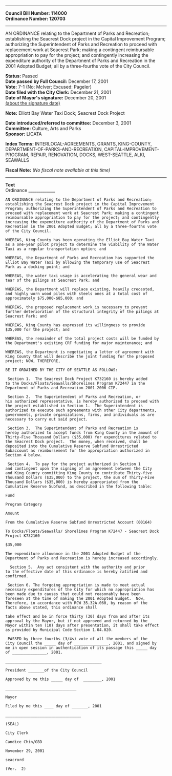 * * * * *  
  
**Council Bill Number: [](#h0)[](#h2)114000**   
**Ordinance Number: 120703**  
  
* * * * *  
  
AN ORDINANCE relating to the Department of Parks and Recreation; establishing the Seacrest Dock project in the Capital Improvement Program; authorizing the Superintendent of Parks and Recreation to proceed with replacement work at Seacrest Park; making a contingent reimbursable appropriation to pay for the project; and contingently increasing the expenditure authority of the Department of Parks and Recreation in the 2001 Adopted Budget; all by a three-fourths vote of the City Council.  
  
**Status:** Passed   
**Date passed by Full Council:** December 17, 2001   
**Vote:** 7-1 (No: McIver; Excused: Pageler)   
**Date filed with the City Clerk:** December 21, 2001   
**Date of Mayor's signature:** December 20, 2001   
[(about the signature date)](/~public/approvaldate.htm)   
  
**Note:** Elliott Bay Water Taxi Dock; Seacrest Dock Project  
  
  
**Date introduced/referred to committee:** December 3, 2001   
**Committee:** Culture, Arts and Parks   
**Sponsor:** LICATA   
  
**Index Terms:** INTERLOCAL-AGREEMENTS, GRANTS, KING-COUNTY, DEPARTMENT-OF-PARKS-AND-RECREATION, CAPITAL-IMPROVEMENT-PROGRAM, REPAIR, RENOVATION, DOCKS, WEST-SEATTLE, ALKI, SEAWALLS  
  
**Fiscal Note:** *(No fiscal note available at this time)*  
  
* * * * *  
  
**Text**  
    Ordinance  _____________  
  
    AN ORDINANCE relating to the Department of Parks and Recreation;  
    establishing the Seacrest Dock project in the Capital Improvement  
    Program; authorizing the Superintendent of Parks and Recreation to  
    proceed with replacement work at Seacrest Park; making a contingent  
    reimbursable appropriation to pay for the project; and contingently  
    increasing the expenditure authority of the Department of Parks and  
    Recreation in the 2001 Adopted Budget; all by a three-fourths vote  
    of the City Council.  
  
    WHEREAS, King County has been operating the Elliot Bay Water Taxi  
    as a one-year pilot project to determine the viability of the Water  
    Taxi as a regular transportation option; and  
  
    WHEREAS, the Department of Parks and Recreation has supported the  
    Elliot Bay Water Taxi by allowing the temporary use of Seacrest  
    Park as a docking point; and  
  
    WHEREAS, the water taxi usage is accelerating the general wear and  
    tear of the pilings at Seacrest Park; and  
  
    WHEREAS, the Department will replace existing, heavily creosoted,  
    and highly worn wood piles with steels ones at a total cost of  
    approximately $75,000-$85,000; and  
  
    WHEREAS, the proposed replacement work is necessary to prevent  
    further deterioration of the structural integrity of the pilings at  
    Seacrest Park; and  
  
    WHEREAS, King County has expressed its willingness to provide  
    $35,000 for the project; and  
  
    WHEREAS, the remainder of the total project costs will be funded by  
    the Department's existing CRF funding for major maintenance; and  
  
    WHEREAS, the Department is negotiating a letter of agreement with  
    King County that will describe the joint funding for the proposed  
    project; NOW, THEREFORE,  
  
    BE IT ORDAINED BY THE CITY OF SEATTLE AS FOLLOWS:  
  
     Section 1.  The Seacrest Dock Project K732160 is hereby added  
    to the Docks/Floats/Seawalls/Shorelines Program K72447 in the  
    Department of Parks and Recreation 2001-2006 CIP.  
  
     Section 2.  The Superintendent of Parks and Recreation, or  
    his authorized representative, is hereby authorized to proceed with  
    the project established in Section 1.  The Superintendent is  
    authorized to execute such agreements with other City departments,  
    governments, private organizations, firms, and individuals as are  
    necessary to carry out said project.  
  
     Section 3.  The Superintendent of Parks and Recreation is  
    hereby authorized to accept funds from King County in the amount of  
    Thirty-Five Thousand Dollars ($35,000) for expenditures related to  
    the Seacrest Dock project.  The money, when received, shall be  
    deposited into the Cumulative Reserve Subfund Unrestricted  
    Subaccount as reimbursement for the appropriation authorized in  
    Section 4 below.  
  
     Section 4.  To pay for the project authorized in Section 1  
    and contingent upon the signing of an agreement between the City  
    and King County committing King County to contribute Thirty-five  
    Thousand Dollars ($35,000) to the project, the sum of Thirty-Five  
    Thousand Dollars ($35,000) is hereby appropriated from the  
    Cumulative Reserve Subfund, as described in the following table:  
  
    Fund  
  
    Program Category  
  
    Amount  
  
    From the Cumulative Reserve Subfund Unrestricted Account (00164)  
  
    To Docks/Floats/Seawalls/ Shorelines Program K72447 - Seacrest Dock  
    Project K732160  
  
    $35,000  
  
    The expenditure allowance in the 2001 Adopted Budget of the  
    Department of Parks and Recreation is hereby increased accordingly.  
  
      Section 5.  Any act consistent with the authority and prior  
    to the effective date of this ordinance is hereby ratified and  
    confirmed.  
  
     Section 6. The forgoing appropriation is made to meet actual  
    necessary expenditures of the City for which no appropriation has  
    been made due to causes that could not reasonably have been  
    foreseen at the time of making the 2001 Adopted Budget.  Now,  
    Therefore, in accordance with RCW 35.32A.060, by reason of the  
    facts above stated, this ordinance shall  
  
    take effect and be in force thirty (30) days from and after its  
    approval by the Mayor, but if not approved and returned by the  
    Mayor within ten (10) days after presentation, it shall take effect  
    as provided by Municipal Code Section 1.04.020.  
  
     PASSED by three-fourths (3/4s) vote of all the members of the  
    City Council the _____ day of _______________, 2001, and signed by  
    me in open session in authentication of its passage this _____ day  
    of _______________, 2001.  
  
    __________________________________________  
  
    President _______of the City Council  
  
    Approved by me this _____ day of  ________, 2001  
  
    _______________________________  
  
    Mayor  
  
    Filed by me this ____ day of _______, 2001  
  
    _________________________________  
  
    (SEAL)  
  
    City Clerk  
  
    Candice Chin/GBD  
  
    November 29, 2001  
  
    seacrord  
  
    (Ver.  2)  

